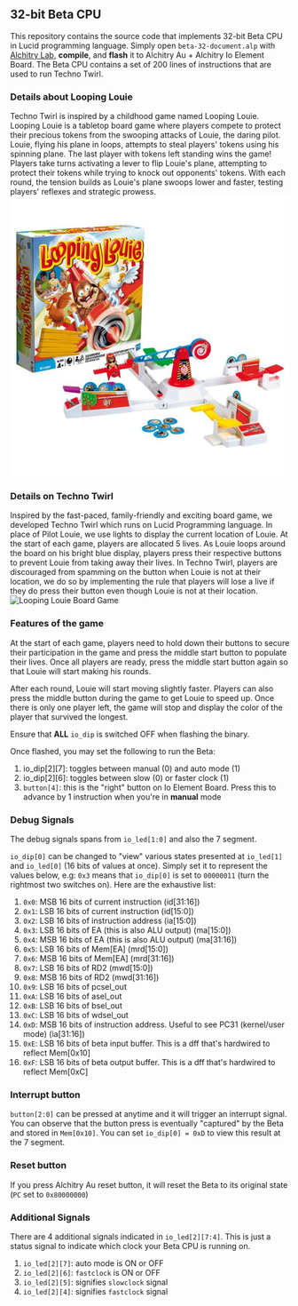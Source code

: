 ## 32-bit Beta CPU

This repository contains the source code that implements 32-bit Beta CPU in Lucid programming language. 
Simply open `beta-32-document.alp` with [Alchitry Lab](https://alchitry.com/alchitry-labs), **compile**, and **flash** it to Alchitry Au + Alchitry Io Element Board.
The Beta CPU contains a set of 200 lines of instructions that are used to run Techno Twirl.

### Details about Looping Louie

Techno Twirl is inspired by a childhood game named Looping Louie. 
Looping Louie is a tabletop board game where players compete to protect their precious tokens from the swooping attacks of Louie, the daring pilot. Louie, flying his plane in loops, attempts to steal players' tokens using his spinning plane. The last player with tokens left standing wins the game!
Players take turns activating a lever to flip Louie's plane, attempting to protect their tokens while trying to knock out opponents' tokens. With each round, the tension builds as Louie's plane swoops lower and faster, testing players' reflexes and strategic prowess.
![Looping Louie Board Game](img/looping-louie.jpg)

### Details on Techno Twirl

Inspired by the fast-paced, family-friendly and exciting board game, we developed Techno Twirl which runs on Lucid Programming language. 
In place of Pilot Louie, we use lights to display the current location of Louie. 
At the start of each game, players are allocated 5 lives. As Louie loops around the board on his bright blue display, players press their respective buttons to prevent Louie from taking away their lives. In Techno Twirl, players are discouraged from spamming on the button when Louie is not at their location, we do so by implementing the rule that players will lose a live if they do press their button even though Louie is not at their location.
![Looping Louie Board Game](img/Final.gif)

### Features of the game
At the start of each game, players need to hold down their buttons to secure their participation in the game and press the middle start button to populate their lives. Once all players are ready, press the middle start button again so that Louie will start making his rounds. 

After each round, Louie will start moving slightly faster. Players can also press the middle button during the game to get Louie to speed up. Once there is only one player left, the game will stop and display the color of the player that survived the longest. 

Ensure that **ALL** `io_dip` is switched OFF when flashing the binary.

Once flashed, you may set the following to run the Beta:

1. io_dip[2][7]: toggles between manual (0) and auto mode (1)
2. io_dip[2][6]: toggles between slow (0) or faster clock (1)
3. `button[4]`: this is the "right" button on Io Element Board. Press this to advance by 1 instruction when you're in **manual** mode

### Debug Signals

The debug signals spans from `io_led[1:0]` and also the 7 segment.

`io_dip[0]` can be changed to "view" various states presented at `io_led[1]` and `io_led[0]` (16 bits of values at once). Simply set it to represent the values below, e.g: `0x3` means that `io_dip[0]` is set to `00000011` (turn the rightmost two switches on). Here are the exhaustive list:

1. `0x0`: MSB 16 bits of current instruction (id[31:16])
2. `0x1`: LSB 16 bits of current instruction (id[15:0])
3. `0x2`: LSB 16 bits of instruction address (ia[15:0])
4. `0x3`: LSB 16 bits of EA (this is also ALU output) (ma[15:0])
5. `0x4`: MSB 16 bits of EA (this is also ALU output) (ma[31:16])
6. `0x5`: LSB 16 bits of Mem[EA] (mrd[15:0])
7. `0x6`: MSB 16 bits of Mem[EA] (mrd[31:16])
8. `0x7`: LSB 16 bits of RD2 (mwd[15:0])
9. `0x8`: MSB 16 bits of RD2 (mwd[31:16])
10. `0x9`: LSB 16 bits of pcsel_out
11. `0xA`: LSB 16 bits of asel_out
12. `0xB`: LSB 16 bits of bsel_out
13. `0xC`: LSB 16 bits of wdsel_out
14. `0xD`: MSB 16 bits of instruction address. Useful to see PC31 (kernel/user mode) (ia[31:16])
15. `0xE`: LSB 16 bits of beta input buffer. This is a dff that's hardwired to reflect Mem[0x10]
16. `0xF`: LSB 16 bits of beta output buffer. This is a dff that's hardwired to reflect Mem[0xC]

### Interrupt button

`button[2:0]` can be pressed at anytime and it will trigger an interrupt signal. You can observe that the button press is eventually "captured" by the Beta and stored in `Mem[0x10]`. You can set `io_dip[0] = 0xD` to view this result at the 7 segment.

### Reset button

If you press Alchitry Au reset button, it will reset the Beta to its original state (`PC` set to `0x80000000`)

### Additional Signals

There are 4 additional signals indicated in `io_led[2][7:4]`. This is just a status signal to indicate which clock your Beta CPU is running on.

1. `io_led[2][7]`: auto mode is ON or OFF
2. `io_led[2][6]`: `fastclock` is ON or OFF
3. `io_led[2][5]`: signifies `slowclock` signal
4. `io_led[2][4]`: signifies `fastclock` signal
